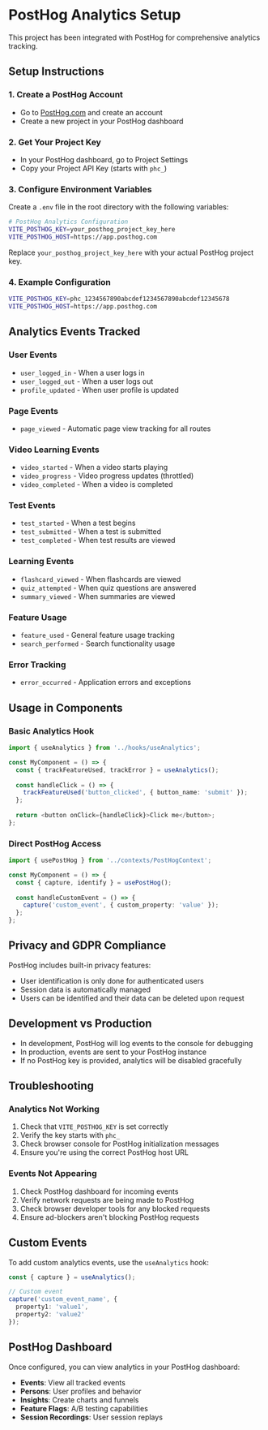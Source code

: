 # PostHog Analytics Setup

This project has been integrated with PostHog for comprehensive analytics tracking.

## Setup Instructions

### 1. Create a PostHog Account
- Go to [PostHog.com](https://posthog.com) and create an account
- Create a new project in your PostHog dashboard

### 2. Get Your Project Key
- In your PostHog dashboard, go to Project Settings
- Copy your Project API Key (starts with `phc_`)

### 3. Configure Environment Variables
Create a `.env` file in the root directory with the following variables:

```bash
# PostHog Analytics Configuration
VITE_POSTHOG_KEY=your_posthog_project_key_here
VITE_POSTHOG_HOST=https://app.posthog.com
```

Replace `your_posthog_project_key_here` with your actual PostHog project key.

### 4. Example Configuration
```bash
VITE_POSTHOG_KEY=phc_1234567890abcdef1234567890abcdef12345678
VITE_POSTHOG_HOST=https://app.posthog.com
```

## Analytics Events Tracked

### User Events
- `user_logged_in` - When a user logs in
- `user_logged_out` - When a user logs out
- `profile_updated` - When user profile is updated

### Page Events
- `page_viewed` - Automatic page view tracking for all routes

### Video Learning Events
- `video_started` - When a video starts playing
- `video_progress` - Video progress updates (throttled)
- `video_completed` - When a video is completed

### Test Events
- `test_started` - When a test begins
- `test_submitted` - When a test is submitted
- `test_completed` - When test results are viewed

### Learning Events
- `flashcard_viewed` - When flashcards are viewed
- `quiz_attempted` - When quiz questions are answered
- `summary_viewed` - When summaries are viewed

### Feature Usage
- `feature_used` - General feature usage tracking
- `search_performed` - Search functionality usage

### Error Tracking
- `error_occurred` - Application errors and exceptions

## Usage in Components

### Basic Analytics Hook
```typescript
import { useAnalytics } from '../hooks/useAnalytics';

const MyComponent = () => {
  const { trackFeatureUsed, trackError } = useAnalytics();
  
  const handleClick = () => {
    trackFeatureUsed('button_clicked', { button_name: 'submit' });
  };
  
  return <button onClick={handleClick}>Click me</button>;
};
```

### Direct PostHog Access
```typescript
import { usePostHog } from '../contexts/PostHogContext';

const MyComponent = () => {
  const { capture, identify } = usePostHog();
  
  const handleCustomEvent = () => {
    capture('custom_event', { custom_property: 'value' });
  };
};
```

## Privacy and GDPR Compliance

PostHog includes built-in privacy features:
- User identification is only done for authenticated users
- Session data is automatically managed
- Users can be identified and their data can be deleted upon request

## Development vs Production

- In development, PostHog will log events to the console for debugging
- In production, events are sent to your PostHog instance
- If no PostHog key is provided, analytics will be disabled gracefully

## Troubleshooting

### Analytics Not Working
1. Check that `VITE_POSTHOG_KEY` is set correctly
2. Verify the key starts with `phc_`
3. Check browser console for PostHog initialization messages
4. Ensure you're using the correct PostHog host URL

### Events Not Appearing
1. Check PostHog dashboard for incoming events
2. Verify network requests are being made to PostHog
3. Check browser developer tools for any blocked requests
4. Ensure ad-blockers aren't blocking PostHog requests

## Custom Events

To add custom analytics events, use the `useAnalytics` hook:

```typescript
const { capture } = useAnalytics();

// Custom event
capture('custom_event_name', {
  property1: 'value1',
  property2: 'value2'
});
```

## PostHog Dashboard

Once configured, you can view analytics in your PostHog dashboard:
- **Events**: View all tracked events
- **Persons**: User profiles and behavior
- **Insights**: Create charts and funnels
- **Feature Flags**: A/B testing capabilities
- **Session Recordings**: User session replays
